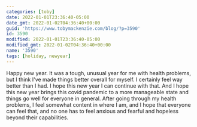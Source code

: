 ```yaml
---
categories: [toby]
date: 2022-01-01T23:36:40-05:00
date_gmt: 2022-01-02T04:36:40+00:00
guid: 'https://www.tobymackenzie.com/blog/?p=3590'
id: 3590
modified: 2022-01-01T23:36:40-05:00
modified_gmt: 2022-01-02T04:36:40+00:00
name: '3590'
tags: [holiday, newyear]
---
```


Happy new year.<!--more-->  It was a tough, unusual year for me with health problems, but I think I've made things better overall for myself.  I certainly feel way better than I had.  I hope this new year I can continue with that.  And I hope this new year brings this covid pandemic to a more manageable state and things go well for everyone in general.  After going through my health problems, I feel somewhat content in where I am, and I hope that everyone can feel that, and no one has to feel anxious and fearful and hopeless beyond their capabilities.
